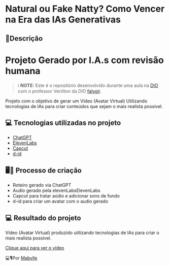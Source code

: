 # Natural ou Fake Natty? Como Vencer na Era das IAs Generativas

## 🚀Descrição

# Projeto Gerado por I.A.s com revisão humana


 > ℹ️ **NOTE:** Este é o repositório desenvolvido durante uma aula na [DIO](https://dio.me) com o professor Venilton da DIO [falvojr](https://www.linkedin.com/in/falvojr).

Projeto com o objetivo de gerar um Vídeo (Avatar Virtual) Utilizando tecnologias de IAs para criar conteúdos que sejam o mais realista possível.

## 💻 Tecnologias utilizadas no projeto

- [ChatGPT](https://chat.openai.com/) 
- [ElevenLabs](https://beta.elevenlabs.io/)
- [Capcut](https://www.capcut.com/pt-br/)
- [d-id](https://www.d-id.com/)



## 🖥️🎦 Processo de criação

- Roteiro gerado via ChatGPT
- Audio gerado pela elevenLabsElevenLabs
- Capcut para tratar aúdio e adicionar sons de fundo
- d-id para criar um avatar com o audio gerado



## 💻 Resultado do projeto

 Vídeo (Avatar Virtual) produzido utilizando tecnologias de IAs para criar o mais realista possível.
 
<p align="left">
    <a href="https://studio.d-id.com/share?id=05cd5d208bbcce4fd748dfc282edf055&utm_source=copy">Clique aqui para ver o vídeo</a>
</p>


💻🎙️Por [Mabylle](https://github.com/Mabylle)
